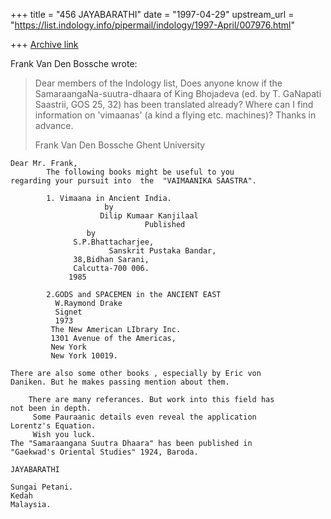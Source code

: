 +++
title = "456 JAYABARATHI"
date = "1997-04-29"
upstream_url = "https://list.indology.info/pipermail/indology/1997-April/007976.html"

+++
[Archive link](https://list.indology.info/pipermail/indology/1997-April/007976.html)

Frank Van Den Bossche wrote:
> 
> Dear members of the Indology list,
> Does anyone know if the SamaraangaNa-suutra-dhaara of King Bhojadeva (ed. by
> T. GaNapati Saastrii, GOS 25, 32) has been translated already? Where can I
> find information on 'vimaanas' (a kind a flying etc. machines)?
> Thanks in advance.
> 
> Frank Van Den Bossche
> Ghent University

	Dear Mr. Frank,
			The following books might be useful to you
	regarding your pursuit into  the  "VAIMAANIKA SAASTRA".

			1. Vimaana in Ancient India.
			             by
                  	    Dilip Kumaar Kanjilaal
                                  Published
				     by
			      S.P.Bhattacharjee,		
                	      Sanskrit Pustaka Bandar,
			      38,Bidhan Sarani,
			      Calcutta-700 006.			
				 1985

			2.GODS and SPACEMEN in the ANCIENT EAST
			  W.Raymond Drake
			  Signet 
			  1973
			 The New American LIbrary Inc.
			 1301 Avenue of the Americas,
			 New York
			 New York 10019.

	There are also some other books , especially by Eric von
	Daniken. But he makes passing mention about them.

		There are many referances. But work into this field has 
	not been in depth.
		 Some Pauraanic details even reveal the application
	Lorentz's Equation.
		 Wish you luck.
	The "Samaraangana Suutra Dhaara" has been published in
	"Gaekwad's Oriental Studies" 1924, Baroda.

	JAYABARATHI

	Sungai Petani.
	Kedah
	Malaysia.




